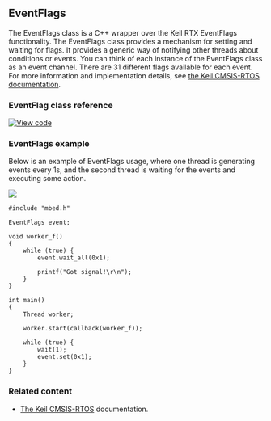 ## EventFlags

The EventFlags class is a C++ wrapper over the Keil RTX EventFlags functionality. The EventFlags class provides a mechanism for setting and waiting for flags. It provides a generic way of notifying other threads about conditions or events. You can think of each instance of the EventFlags class as an event channel. There are 31 different flags available for each event. For more information and implementation details, see [the Keil CMSIS-RTOS documentation](http://arm-software.github.io/CMSIS_5/RTOS2/html/group__CMSIS__RTOS__EventFlags.html).

### EventFlag class reference

[![View code](https://www.mbed.com/embed/?type=library)](https://os.mbed.com/docs/v5.8/mbed-os-api-doxy/classrtos_1_1_event_flags.html)

### EventFlags example

Below is an example of EventFlags usage, where one thread is generating events every 1s, and the second thread is waiting for the events and executing some action.

<span class="images">![](https://s3-us-west-2.amazonaws.com/mbed-os-docs-images//eventflags_usage.png)</span>

```
#include "mbed.h"

EventFlags event;

void worker_f()
{
    while (true) {
        event.wait_all(0x1);

        printf("Got signal!\r\n");
    }
}

int main()
{
    Thread worker;

    worker.start(callback(worker_f));

    while (true) {
        wait(1);
        event.set(0x1);
    }
}
```

### Related content

- [The Keil CMSIS-RTOS](http://arm-software.github.io/CMSIS_5/RTOS2/html/group__CMSIS__RTOS__EventFlags.html) documentation.
